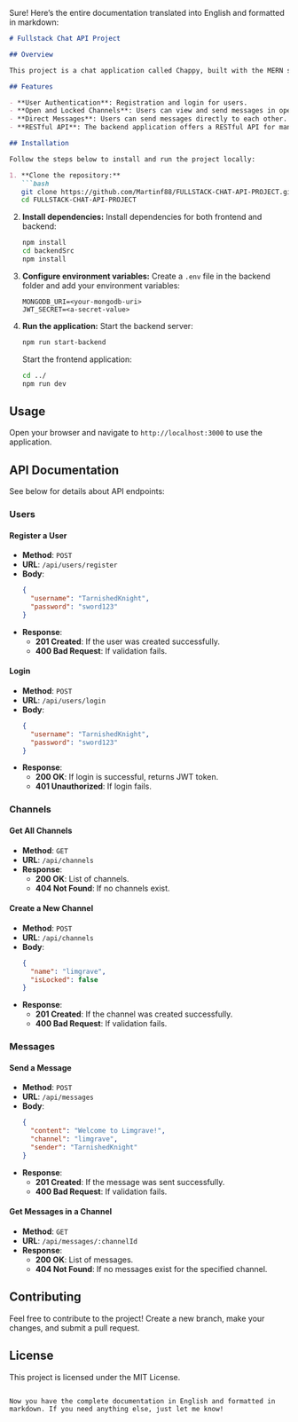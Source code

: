 Sure! Here’s the entire documentation translated into English and formatted in markdown:

```markdown
# Fullstack Chat API Project

## Overview

This project is a chat application called Chappy, built with the MERN stack (MongoDB, Express, React, and Node.js). The application allows users to send messages directly to specific users or in channels. It also includes authentication to ensure that only logged-in users can participate in certain channels.

## Features

- **User Authentication**: Registration and login for users.
- **Open and Locked Channels**: Users can view and send messages in open channels, while locked channels are only accessible to logged-in users.
- **Direct Messages**: Users can send messages directly to each other.
- **RESTful API**: The backend application offers a RESTful API for managing users and messages.

## Installation

Follow the steps below to install and run the project locally:

1. **Clone the repository:**
   ```bash
   git clone https://github.com/Martinf88/FULLSTACK-CHAT-API-PROJECT.git
   cd FULLSTACK-CHAT-API-PROJECT
   ```

2. **Install dependencies:**
   Install dependencies for both frontend and backend:
   ```bash
   npm install
   cd backendSrc
   npm install
   ```

3. **Configure environment variables:**
   Create a `.env` file in the backend folder and add your environment variables:
   ```plaintext
   MONGODB_URI=<your-mongodb-uri>
   JWT_SECRET=<a-secret-value>
   ```

4. **Run the application:**
   Start the backend server:
   ```bash
   npm run start-backend
   ```
   Start the frontend application:
   ```bash
   cd ../
   npm run dev
   ```

## Usage

Open your browser and navigate to `http://localhost:3000` to use the application.

## API Documentation

See below for details about API endpoints:

### Users

#### Register a User

- **Method**: `POST`
- **URL**: `/api/users/register`
- **Body**:
  ```json
  {
    "username": "TarnishedKnight",
    "password": "sword123"
  }
  ```
- **Response**:
  - **201 Created**: If the user was created successfully.
  - **400 Bad Request**: If validation fails.

#### Login

- **Method**: `POST`
- **URL**: `/api/users/login`
- **Body**:
  ```json
  {
    "username": "TarnishedKnight",
    "password": "sword123"
  }
  ```
- **Response**:
  - **200 OK**: If login is successful, returns JWT token.
  - **401 Unauthorized**: If login fails.

### Channels

#### Get All Channels

- **Method**: `GET`
- **URL**: `/api/channels`
- **Response**:
  - **200 OK**: List of channels.
  - **404 Not Found**: If no channels exist.

#### Create a New Channel

- **Method**: `POST`
- **URL**: `/api/channels`
- **Body**:
  ```json
  {
    "name": "limgrave",
    "isLocked": false
  }
  ```
- **Response**:
  - **201 Created**: If the channel was created successfully.
  - **400 Bad Request**: If validation fails.

### Messages

#### Send a Message

- **Method**: `POST`
- **URL**: `/api/messages`
- **Body**:
  ```json
  {
    "content": "Welcome to Limgrave!",
    "channel": "limgrave",
    "sender": "TarnishedKnight"
  }
  ```
- **Response**:
  - **201 Created**: If the message was sent successfully.
  - **400 Bad Request**: If validation fails.

#### Get Messages in a Channel

- **Method**: `GET`
- **URL**: `/api/messages/:channelId`
- **Response**:
  - **200 OK**: List of messages.
  - **404 Not Found**: If no messages exist for the specified channel.

## Contributing

Feel free to contribute to the project! Create a new branch, make your changes, and submit a pull request.

## License

This project is licensed under the MIT License.
```

Now you have the complete documentation in English and formatted in markdown. If you need anything else, just let me know!